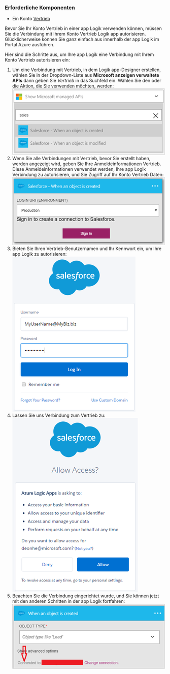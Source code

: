 ### <a name="prerequisites"></a>Erforderliche Komponenten

- Ein Konto [Vertrieb](https://salesforce.com)  


Bevor Sie Ihr Konto Vertrieb in einer app Logik verwenden können, müssen Sie die Verbindung mit Ihrem Konto Vertrieb Logik app autorisieren. Glücklicherweise können Sie ganz einfach aus innerhalb der app Logik im Portal Azure ausführen.  

Hier sind die Schritte aus, um Ihre app Logik eine Verbindung mit Ihrem Konto Vertrieb autorisieren ein:  
1. Um eine Verbindung mit Vertrieb, in dem Logik app-Designer erstellen, wählen Sie in der Dropdown-Liste aus **Microsoft anzeigen verwaltete APIs** dann geben Sie *Vertrieb* in das Suchfeld ein. Wählen Sie den oder die Aktion, die Sie verwenden möchten, werden:  
![Vertrieb Verbindung Bild 1](./media/connectors-create-api-salesforce/salesforce-1.png)  
2. Wenn Sie alle Verbindungen mit Vertrieb, bevor Sie erstellt haben, werden angezeigt wird, geben Sie Ihre Anmeldeinformationen Vertrieb. Diese Anmeldeinformationen verwendet werden, Ihre app Logik Verbindung zu autorisieren, und Sie Zugriff auf Ihr Konto Vertrieb Daten:  
![Vertrieb Verbindung Bild 2](./media/connectors-create-api-salesforce/salesforce-2.png)  
3. Bieten Sie Ihren Vertrieb-Benutzernamen und Ihr Kennwort ein, um Ihre app Logik zu autorisieren:  
 ![Vertrieb Verbindung Bild 3](./media/connectors-create-api-salesforce/salesforce-3.png)  
4. Lassen Sie uns Verbindung zum Vertrieb zu:  
![Vertrieb Verbindung Bild 4](./media/connectors-create-api-salesforce/salesforce-4.png)  
5. Beachten Sie die Verbindung eingerichtet wurde, und Sie können jetzt mit den anderen Schritten in der app Logik fortfahren:  
![Vertrieb Verbindung Bild 5](./media/connectors-create-api-salesforce/salesforce-5.png)  
